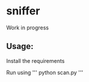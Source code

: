 # sniffer

Work in progress


## Usage:


Install the requirements

Run using
'''
python scan.py
'''
